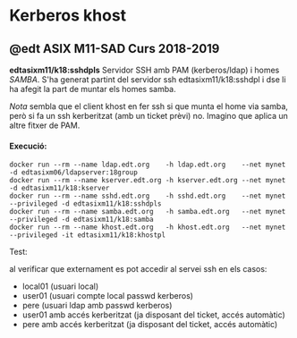 # Kerberos khost
## @edt ASIX M11-SAD Curs 2018-2019

**edtasixm11/k18:sshdpls** Servidor SSH  amb PAM (kerberos/ldap) i homes *SAMBA*.
  S'ha generat partint del servidor ssh  edtasixm11/k18:sshdpl i dse li ha afegit 
  la part de muntar els homes samba.


*Nota* sembla que el client khost en fer ssh si que munta el home via samba, però si fa
un ssh kerberitzat (amb un ticket prèvi) no. Imagino que aplica un altre fitxer de PAM.

#### Execució:
```
docker run --rm --name ldap.edt.org    -h ldap.edt.org    --net mynet -d edtasixm06/ldapserver:18group
docker run --rm --name kserver.edt.org -h kserver.edt.org --net mynet -d edtasixm11/k18:kserver
docker run --rm --name sshd.edt.org    -h sshd.edt.org    --net mynet --privileged -d edtasixm11/k18:sshdpls
docker run --rm --name samba.edt.org   -h samba.edt.org   --net mynet --privileged -d edtasixm11/k18:samba
docker run --rm --name khost.edt.org   -h khost.edt.org   --net mynet --privileged -it edtasixm11/k18:khostpl
```

Test:

al verificar que externament es pot accedir al servei ssh en els casos:

  * local01 (usuari local)
  * user01 (usuari compte local passwd kerberos)
  * pere (usuari ldap amb passwd kerberos)
  * user01 amb accés kerberitzat (ja disposant del ticket, accés automàtic)
  * pere  amb accés kerberitzat (ja disposant del ticket, accés automàtic)


